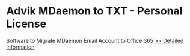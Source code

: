 # Advik MDaemon to TXT - Personal License
Software to Migrate MDaemon Email Account to Office 365
[>> Detailed information](https://secure.shareit.com/shareit/product.html?productid=300857081&affiliateid=200057808)